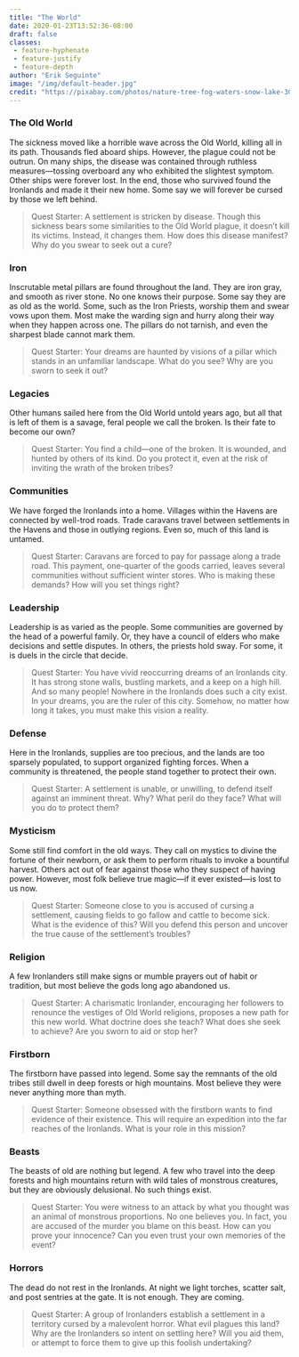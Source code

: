 ```yaml
---
title: "The World"
date: 2020-01-23T13:52:36-08:00
draft: false
classes:
 - feature-hyphenate
 - feature-justify
 - feature-depth
author: "Erik Seguinte"
image: "/img/default-header.jpg"
credit: "https://pixabay.com/photos/nature-tree-fog-waters-snow-lake-3091991/"
---
```



### The Old World
The sickness moved like a horrible wave across the Old World, killing all in its path. Thousands fled aboard ships. However, the plague could not be outrun. On many ships, the disease was contained through ruthless measures—tossing overboard any who exhibited the slightest symptom. Other ships were forever lost. In the end, those who survived found the Ironlands and made it their new home. Some say we will forever be cursed by those we left behind.

> Quest Starter: A settlement is stricken by disease. Though this sickness bears some similarities to the Old World plague, it doesn’t kill its victims. Instead, it changes them. How does this disease manifest? Why do you swear to seek out a cure?

### Iron
Inscrutable metal pillars are found throughout the land. They are iron gray, and smooth as river stone. No one knows their purpose. Some say they are as old as the world. Some, such as the Iron Priests, worship them and swear vows upon them. Most make the warding sign and hurry along their way when they happen across one. The pillars do not tarnish, and even the sharpest blade cannot mark them.

> Quest Starter: Your dreams are haunted by visions of a pillar which stands in an unfamiliar landscape. What do you see? Why are you sworn to seek it out?

### Legacies
Other humans sailed here from the Old World untold years ago, but all that is left of them is a savage, feral people we call the broken. Is their fate to become our own?

> Quest Starter: You find a child—one of the broken. It is wounded, and hunted by others of its kind. Do you protect it, even at the risk of inviting the wrath of the broken tribes?

### Communities
We have forged the Ironlands into a home. Villages within the Havens are connected by well-trod roads. Trade caravans travel between settlements in the Havens and those in outlying regions. Even so, much of this land is untamed.

> Quest Starter: Caravans are forced to pay for passage along a trade road. This payment, one-quarter of the goods carried, leaves several communities without sufficient winter stores. Who is making these demands? How will you set things right?

### Leadership
Leadership is as varied as the people. Some communities are governed by the head of a powerful family. Or, they have a council of elders who make decisions and settle disputes. In others, the priests hold sway. For some, it is duels in the circle that decide.

> Quest Starter: You have vivid reoccurring dreams of an Ironlands city. It has strong stone walls, bustling markets, and a keep on a high hill. And so many people! Nowhere in the Ironlands does such a city exist. In your dreams, you are the ruler of this city. Somehow, no matter how long it takes, you must make this vision a reality.

### Defense
Here in the Ironlands, supplies are too precious, and the lands are too sparsely populated, to support organized fighting forces. When a community is threatened, the people stand together to protect their own.
> Quest Starter: A settlement is unable, or unwilling, to defend itself against an imminent threat. Why? What peril do they face? What will you do to protect them?

### Mysticism
Some still find comfort in the old ways. They call on mystics to divine the fortune of their newborn, or ask them to perform rituals to invoke a bountiful harvest. Others act out of fear against those who they suspect of having power. However, most folk believe true magic—if it ever existed—is lost to us now.

> Quest Starter: Someone close to you is accused of cursing a settlement, causing fields to go fallow and cattle to become sick. What is the evidence of this? Will you defend this person and uncover the true cause of the settlement’s troubles?

### Religion
A few Ironlanders still make signs or mumble prayers out of habit or tradition, but most believe the gods long ago abandoned us.
> Quest Starter: A charismatic Ironlander, encouraging her followers to renounce the vestiges of Old World religions, proposes a new path for this new world. What doctrine does she teach? What does she seek to achieve? Are you sworn to aid or stop her?

### Firstborn
The firstborn have passed into legend. Some say the remnants of the old tribes still dwell in deep forests or high mountains. Most believe they were never anything more than myth.
> Quest Starter: Someone obsessed with the firstborn wants to find evidence of their existence. This will require an expedition into the far reaches of the Ironlands. What is your role in this mission?

### Beasts
The beasts of old are nothing but legend. A few who travel into the deep forests and high mountains return with wild tales of monstrous creatures, but they are obviously delusional. No such things exist.
> Quest Starter: You were witness to an attack by what you thought was an animal of monstrous proportions. No one believes you. In fact, you are accused of the murder you blame on this beast. How can you prove your innocence? Can you even trust your own memories of the event?

### Horrors
The dead do not rest in the Ironlands. At night we light torches, scatter salt, and post sentries at the gate. It is not enough. They are coming.
> Quest Starter: A group of Ironlanders establish a settlement in a territory cursed by a malevolent horror. What evil plagues this land? Why are the Ironlanders so intent on settling here? Will you aid them, or attempt to force them to give up this foolish undertaking?

